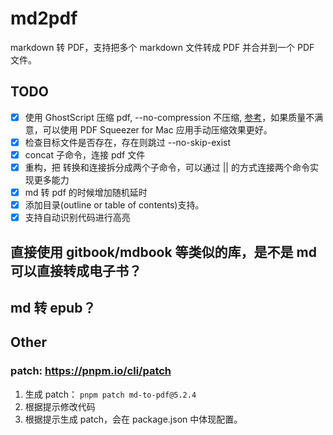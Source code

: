 # md2pdf

markdown 转 PDF，支持把多个 markdown 文件转成 PDF 并合并到一个 PDF 文件。

## TODO

* [x] 使用 GhostScript 压缩 pdf, --no-compression 不压缩, [参考](https://dev.to/woovi/how-to-reduce-the-file-size-of-a-pdf-using-nodejs-50b2)，如果质量不满意，可以使用 PDF Squeezer for Mac 应用手动压缩效果更好。
* [x] 检查目标文件是否存在，存在则跳过 --no-skip-exist
* [x] concat 子命令，连接 pdf 文件
* [x] 重构，把 转换和连接拆分成两个子命令，可以通过 || 的方式连接两个命令实现更多能力
* [x] md 转 pdf 的时候增加随机延时
* [x] 添加目录(outline or table of contents)支持。
* [x] 支持自动识别代码进行高亮

## 直接使用 gitbook/mdbook 等类似的库，是不是 md 可以直接转成电子书？

## md 转 epub？

## Other

### patch: https://pnpm.io/cli/patch

1. 生成 patch： `pnpm patch md-to-pdf@5.2.4`
2. 根据提示修改代码
3. 根据提示生成 patch，会在 package.json 中体现配置。
